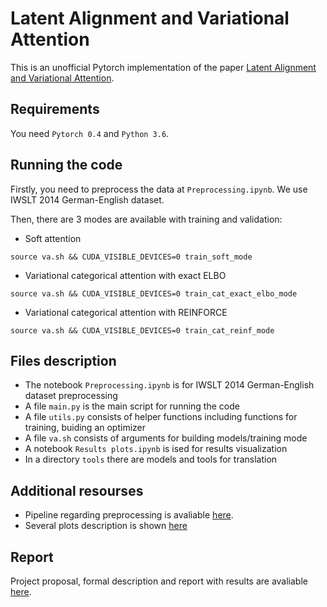 # Latent Alignment and Variational Attention

This is an unofficial Pytorch implementation of the paper [Latent Alignment and Variational Attention](https://arxiv.org/pdf/1807.03756.pdf). 

## Requirements

You need ```Pytorch 0.4``` and ```Python 3.6```.

## Running the code 

Firstly, you need to preprocess the data at ```Preprocessing.ipynb```. We use IWSLT 2014 German-English dataset. 

Then, there are 3 modes are available with training and validation: 

- Soft attention 
```
source va.sh && CUDA_VISIBLE_DEVICES=0 train_soft_mode
 ```

- Variational categorical attention with exact ELBO
```
source va.sh && CUDA_VISIBLE_DEVICES=0 train_cat_exact_elbo_mode
 ```

- Variational categorical attention with REINFORCE

```
source va.sh && CUDA_VISIBLE_DEVICES=0 train_cat_reinf_mode
 ```

 ## Files description

 - The notebook ```Preprocessing.ipynb``` is for IWSLT 2014 German-English dataset preprocessing
 - A file ```main.py``` is the main script for running the code 
 - A file ```utils.py``` consists of helper functions including functions for training, buiding an optimizer 
 - A file ```va.sh``` consists of arguments for building models/training mode 
 - A notebook ```Results plots.ipynb``` is ised for results visualization
 - In a directory ```tools```  there are models and tools for translation 
 
## Additional resourses
- Pipeline regarding preprocessing is avaliable [here](https://github.com/elena-orlova/var-attention-project/blob/master/notebooks/preprocessing.ipynb).
- Several plots description is shown [here](https://github.com/elena-orlova/var-attention-project/blob/master/notebooks/Results%20plots.ipynb)


## Report
Project proposal, formal description and report with results are avaliable [here](https://github.com/elena-orlova/var-attention-project/blob/master/documentation/report_attention.pdf).
